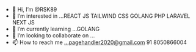 - 👋 Hi, I’m @RSK89
- 👀 I’m interested in ...REACT JS TAILWIND CSS GOLANG PHP LARAVEL NEXT JS
- 🌱 I’m currently learning ...GOLANG
- 💞️ I’m looking to collaborate on ...
- 📫 How to reach me ...pagehandler2020@gmail.com 91 8050866004

<!---
RSK89/RSK89 is a ✨ special ✨ repository because its `README.md` (this file) appears on your GitHub profile.
You can click the Preview link to take a look at your changes.
--->
